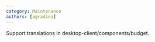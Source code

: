 ```yaml
---
category: Maintenance
authors: [agradina]
---
```


Support translations in desktop-client/components/budget.
